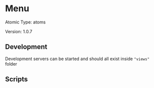 # Menu

Atomic Type: atoms

Version: 1.0.7

## Development

Development servers can be started and should all exist inside `"views"` folder

## Scripts
